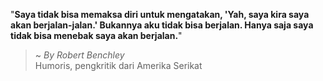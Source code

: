 "**Saya tidak bisa memaksa diri untuk mengatakan, 'Yah, saya kira saya akan berjalan-jalan.' Bukannya aku tidak bisa berjalan. Hanya saja saya tidak bisa menebak saya akan berjalan.**"

> ~ _By Robert Benchley_  
Humoris, pengkritik dari Amerika Serikat
